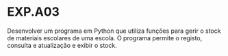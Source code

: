 <h1>EXP.A03</h1>
Desenvolver um programa em Python que utiliza funções para gerir o stock de materiais escolares de uma escola. O programa  permite o registo, consulta e atualização e exibir o stock.
